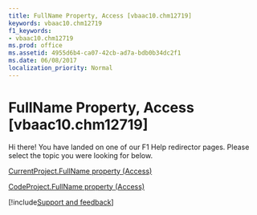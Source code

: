 ```yaml
---
title: FullName Property, Access [vbaac10.chm12719]
keywords: vbaac10.chm12719
f1_keywords:
- vbaac10.chm12719
ms.prod: office
ms.assetid: 4955d6b4-ca07-42cb-ad7a-bdb0b34dc2f1
ms.date: 06/08/2017
localization_priority: Normal
---
```



# FullName Property, Access [vbaac10.chm12719]

Hi there! You have landed on one of our F1 Help redirector pages. Please select the topic you were looking for below.

[CurrentProject.FullName property (Access)](https://msdn.microsoft.com/library/43fa4260-4e70-c314-c02d-1328b7c1b2a2%28Office.15%29.aspx)

[CodeProject.FullName property (Access)](https://msdn.microsoft.com/library/33361e38-631f-3427-12a9-24bb45086dc1%28Office.15%29.aspx)

[!include[Support and feedback](~/includes/feedback-boilerplate.md)]